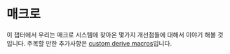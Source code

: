 # 매크로

[custom-derive]: custom-derive.md

이 챕터에서 우리는 매크로 시스템에 찾아온 몇가지 개선점들에 대해서 이야기 해볼 것입니다. 주목할 만한 추가사항은 [custom derive macros][custom-derive]입니다. 